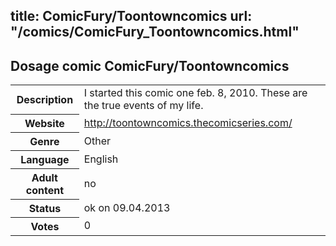 title: ComicFury/Toontowncomics
url: "/comics/ComicFury_Toontowncomics.html"
---
Dosage comic ComicFury/Toontowncomics
-----------------------------------------

<table class="comicinfo">
<tr>
<th>Description</th><td>I started this comic one feb. 8, 2010. These are the true events of my life.</td>
</tr>
<tr>
<th>Website</th><td><a href="http://toontowncomics.thecomicseries.com/">http://toontowncomics.thecomicseries.com/</a></td>
</tr>
<tr>
<th>Genre</th><td>Other</td>
</tr>
<tr>
<th>Language</th><td>English</td>
</tr>
<tr>
<th>Adult content</th><td>no</td>
</tr>
<tr>
<th>Status</th><td>ok on 09.04.2013</td>
</tr>
<tr>
<th>Votes</th><td>0</div></td>
</tr>
</table>
